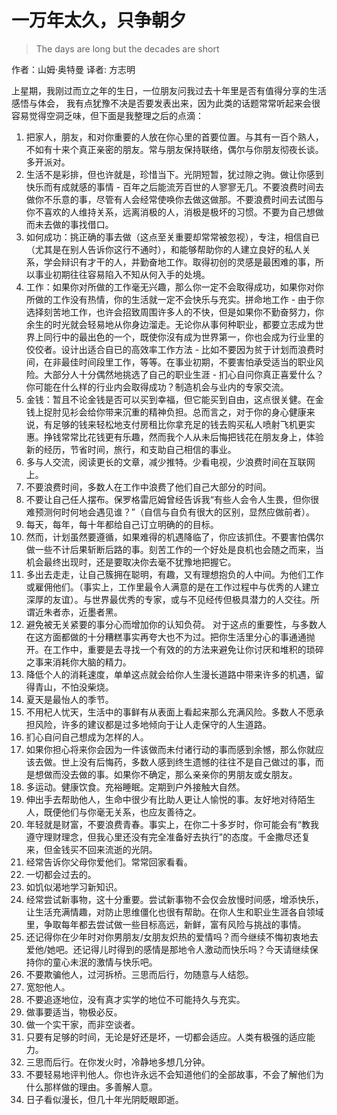# 一万年太久，只争朝夕

> The days are long but the decades are short
> 

作者：山姆·奥特曼  译者: 方志明

上星期，我刚过而立之年的生日，一位朋友问我过去十年里是否有值得分享的生活感悟与体会， 我有点犹豫不决是否要发表出来，因为此类的话题常常听起来会很容易觉得空洞乏味，但下面是我整理之后的点滴：

1. 把家人，朋友，和对你重要的人放在你心里的首要位置。与其有一百个熟人，不如有十来个真正亲密的朋友。常与朋友保持联络，偶尔与你朋友彻夜长谈。多开派对。
2. 生活不是彩排，但也许就是，珍惜当下。光阴短暂，犹过隙之驹。做让你感到快乐而有成就感的事情 - 百年之后能流芳百世的人寥寥无几。不要浪费时间去做你不乐意的事，尽管有人会经常使唤你去做这做那。不要浪费时间去试图与你不喜欢的人维持关系，远离消极的人，消极是极坏的习惯。不要为自己想做而未去做的事找借口。
3. 如何成功：挑正确的事去做（这点至关重要却常常被忽视），专注，相信自已（尤其是在别人告诉你这行不通时），和能够帮助你的人建立良好的私人关系，学会辩识有才干的人，并勤奋地工作。取得初创的灵感是最困难的事，所以事业初期往往容易陷入不知从何入手的处境。
4. 工作：如果你对所做的工作毫无兴趣，那么你一定不会取得成功，如果你对你所做的工作没有热情，你的生活就一定不会快乐与充实。拼命地工作 - 由于你选择刻苦地工作，也许会招致周围许多人的不快，但是如果你不勤奋努力，你余生的时光就会轻易地从你身边溜走。无论你从事何种职业，都要立志成为世界上同行中的最出色的一个，既使你沒有成为世界第一，你也会成为行业里的佼佼者。设计出适合自已的高效率工作方法 - 比如不要因为贫于计划而浪费时间，在非最佳时间段里工作，等等。在事业初期，不要害怕承受适当的职业风险。大部分人十分偶然地挑选了自己的职业生涯 - 扪心自问你真正喜爱什么？你可能在什么样的行业内会取得成功？制造机会与业内的专家交流。
5. 金钱：暂且不论金钱是否可以买到幸福，但它能买到自由，这点很关健。在金钱上捉肘见衫会给你带来沉重的精神负担。总而言之，对于你的身心健康来说，有足够的钱来轻松地支付房租比你拿充足的钱去购买私人喷射飞机更实惠。挣钱常常比花钱更有乐趣，然而我个人从未后悔把钱花在朋友身上，体验新的经历，节省时间，旅行，和支助自己相信的事业。
6. 多与人交流，阅读更长的文章，减少推特。少看电视，少浪费时间在互联网上。
7. 不要浪费时间，多数人在工作中浪费了他们自己大部分的时间。
8. 不要让自己任人摆布。保罗格雷厄姆曾经告诉我“有些人会令人生畏，但你很难预测何时何地会遇见谁？”（自信与自负有很大的区别，显然应做前者）。
9. 每天，每年，每十年都给自己订立明确的的目标。
10. 然而，计划虽然要遵循，如果难得的机遇降临了，你应该抓住。不要害怕偶尔做一些不计后果斩断后路的事。刻苦工作的一个好处是良机也会随之而来，当机会最终出现时，还是要取决你去毫不犹豫地把握它。
11. 多出去走走，让自己簇拥在聪明，有趣，又有理想抱负的人中间。为他们工作或雇佣他们。（事实上，工作里最令人满意的是在工作过程中与优秀的人建立深厚的友谊）。与世界最优秀的专家，或与不见经传但极具潜力的人交往。所谓近朱者赤，近墨者黑。
12. 避免被无关紧要的事分心而增加你的认知负荷。 对于这点的重要性，与多数人在这方面都做的十分糟糕事实再夸大也不为过。把你生活里分心的事通通抛开。在工作中，重要是去寻找一个有效的的方法来避免让你讨厌和堆积的琐碎之事来消耗你大脑的精力。
13. 降低个人的消耗速度，单单这点就会给你人生漫长道路中带来许多的机遇，留得青山，不怕没柴烧。
14. 夏天是最怡人的季节。
15. 不用杞人忧天，生活中的事鲜有从表面上看起来那么充满风险。多数人不愿承担风险，许多的建议都是过多地倾向于让人走保守的人生道路。
16. 扪心自问自己想成为怎样的人。
17. 如果你担心将来你会因为一件该做而未付诸行动的事而感到余憾，那么你就应该去做。世上没有后悔药，多数人感到终生遗憾的往往不是自己做过的事，而是想做而没去做的事。如果你不确定，那么亲亲你的男朋友或女朋友。
18. 多运动。健康饮食。充裕睡眠。定期到户外接触大自然。
19. 伸出手去帮助他人，生命中很少有比助人更让人愉悦的事。友好地对待陌生人，既便他们与你毫无关系，也应友善待之。
20. 年轻就是财富，不要浪费青春。事实上，在你二十多岁时，你可能会有“教我遵守理财理念，但我心里还没有完全准备好去执行”的态度。千金撒尽还复来，但金钱买不回来流逝的光阴。
21. 经常告诉你父母你爱他们。常常回家看看。
22. 一切都会过去的。
23. 如饥似渴地学习新知识。
24. 经常尝试新事物，这十分重要。尝试新事物不会仅会放慢时间感，增添快乐，让生活充满情趣，对防止思维僵化也很有帮助。在你人生和职业生涯各自领域里，争取每年都去尝试做一些目标高远，新鲜，富有风险与挑战的事情。
25. 还记得你在少年时对你男朋友/女朋友炽热的爱情吗？而今继续不悔初衷地去爱他/她吧。还记得儿时得到的感情是那地令人激动而快乐吗？今天请继续保持你的童心未泯的激情与快乐吧。
26. 不要欺骗他人，过河拆桥。三思而后行，勿随意与人结怨。
27. 宽恕他人。
28. 不要追逐地位，没有真才实学的地位不可能持久与充实。
29. 做事要适当，物极必反。
30. 做一个实干家，而非空谈者。
31. 只要有足够的时间，无论是好还是坏，一切都会适应。人类有极强的适应能力。
32. 三思而后行。在你发火时，冷静地多想几分钟。
33. 不要轻易地评判他人。你也许永远不会知道他们的全部故事，不会了解他们为什么那样做的理由。多善解人意。
34. 日子看似漫长，但几十年光阴眨眼即逝。
